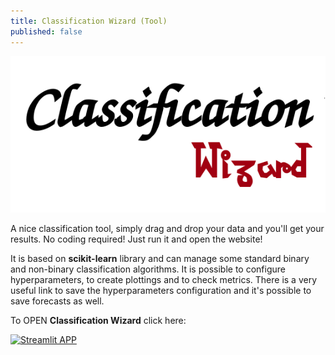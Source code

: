 ```yaml
---
title: Classification Wizard (Tool)
published: false
---
```


![image](./img/Class_logo.png)

A nice classification tool, simply drag and drop your data and you'll get your results. No coding required! Just run it and open the website!

It is based on **scikit-learn** library and can manage some standard binary and non-binary classification algorithms.
It is possible to configure hyperparameters, to create plottings and to check metrics.
There is a very useful link to save the hyperparameters configuration and it's possible to save forecasts as well.

To OPEN **Classification Wizard** click here: 

[![Streamlit APP](https://static.streamlit.io/badges/streamlit_badge_black_white.svg)](https://rosariomoscato-classification-wizard.streamlit.app/)
